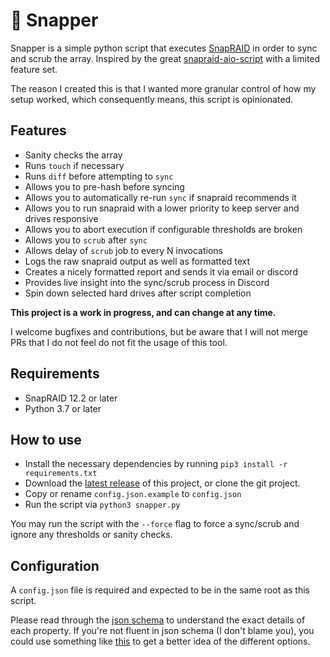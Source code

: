 # :turtle: Snapper

Snapper is a simple python script that executes [SnapRAID](https://github.com/amadvance/snapraid) in order to sync and scrub the array. Inspired by the great [snapraid-aio-script](https://github.com/auanasgheps/snapraid-aio-script) with a limited feature set.

The reason I created this is that I wanted more granular control of how my setup worked, which consequently means, this script is opinionated.

## Features

- Sanity checks the array
- Runs `touch` if necessary
- Runs `diff` before attempting to `sync`
- Allows you to pre-hash before syncing
- Allows you to automatically re-run `sync` if snapraid recommends it
- Allows you to run snapraid with a lower priority to keep server and drives responsive
- Allows you to abort execution if configurable thresholds are broken
- Allows you to `scrub` after `sync`
- Allows delay of `scrub` job to every N invocations
- Logs the raw snapraid output as well as formatted text
- Creates a nicely formatted report and sends it via email or discord
- Provides live insight into the sync/scrub process in Discord
- Spin down selected hard drives after script completion

**This project is a work in progress, and can change at any time.**

I welcome bugfixes and contributions, but be aware that I will not merge PRs that I do not feel do not fit the usage of this tool.

## Requirements
- SnapRAID 12.2 or later
- Python 3.7 or later

## How to use
- Install the necessary dependencies by running `pip3 install -r requirements.txt`
- Download the [latest release](https://github.com/firasdib/snapper/releases/latest) of this project, or clone the git project.
- Copy or rename `config.json.example` to `config.json`
- Run the script via `python3 snapper.py`

You may run the script with the `--force` flag to force a sync/scrub and ignore any thresholds or sanity checks.

## Configuration

A `config.json` file is required and expected to be in the same root as this script. 

Please read through the [json schema](config.schema.json) to understand the exact details of each property. If you're not fluent in json schema (I don't blame you), you could use something like [this](https://json-schema.app/view/%23?url=https%3A%2F%2Fraw.githubusercontent.com%2Ffirasdib%2Fsnapper%2Fmain%2Fconfig.schema.json) to get a better idea of the different options.
